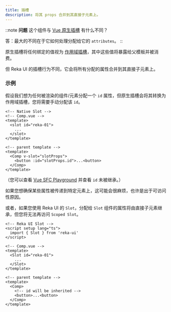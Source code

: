 ```yaml
---
title: 插槽
description: 将其 props 合并到其直接子元素上。
---
```


::note
**问题**
这个组件与 [Vue 原生插槽](https://vuejs.org/guide/components/slots.html) 有什么不同？

答：最大的不同在于它如何处理分配给它的 `attributes`。
::

原生插槽将任何绑定的值视为 [作用域插槽](https://vuejs.org/guide/components/slots.html#scoped-slots)，其中这些值将暴露给父模板并被消费。

但 Reka UI 的插槽行为不同，它会将所有分配的属性合并到其直接子元素上。

### 示例

假设我们想为任何被渲染的组件/元素分配一个 `id` 属性，但原生插槽会将其转换为作用域插槽，您将需要手动分配该 `id`。

```vue
<!-- Native Slot -->
<!-- Comp.vue -->
<template>
  <slot id="reka-01">
    ...
  </slot>
</template>

<!-- parent template -->
<template>
  <Comp v-slot="slotProps">
    <button :id="slotProps.id">...<button>
  </Comp>
</template>
```

（您可以查看 [Vue SFC Playground](https://play.vuejs.org/#eNp9UrFOwzAQ/ZWTly4oUelWhUgFdYABKmD0EpJr45LYln1JK1X5d84OTQEB2/m9d+fnez6JlbVJ36FYisyXTlkCj9TZXGrVWuMITuBwCwNsnWlhxtLZRN2Z1o64FEkaTmGUFFKD1Fk6zuNJfCBsbVMQ8gkgq+f5xhnr0xWRU28doQelwTeG4FB4PSMoC+cUVmB6dFnKDbEx3BErrrmNjM4VO65N11RQFz2Cqm6kmF8vpMjST0XsjPa4zNLJirgS5Eujt2qX7L3RvINT0EpRslY16J4sKaO9FEuITOCKpjGHh4iR6/DqjJc1lu+/4Ht/DJgUG4ceXc/7mTgq3A5ppNcvj3jkeiJbU3UNq/8hn9GbpgseR9ltpyu2/UUX3d7HuJTevfr1kVD786OC0aAcol4KTi+s6a+nX+wukkXsk3rgLZ6TD5/oW9C895jpJZScvwUjP4IYPgAfN9Yc) 并查看 `id` 未被继承。）

如果您想确保某些属性被传递到特定元素上，这可能会很麻烦，也许是出于可访问性原因。

或者，如果您使用 Reka UI 的 `Slot`，分配给 `Slot` 组件的属性将由直接子元素继承，但您将无法再访问 `Scoped Slot`。

```vue
<!-- Reka UI Slot -->
<script setup lang="ts">
  import { Slot } from 'reka-ui'
</script>

<!-- Comp.vue -->
<template>
  <Slot id="reka-01">
    ...
  </Slot>
</template>

<!-- parent template -->
<template>
  <Comp>
    <!-- id will be inherited -->
    <button>...<button>
  </Comp>
</template>
```
